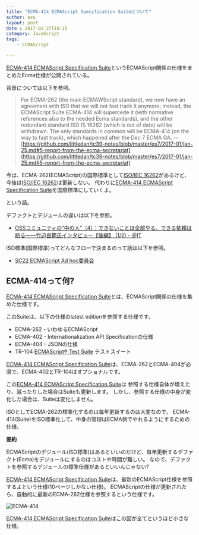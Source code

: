 ```yaml
---
title: "ECMA-414 ECMAScript Specification Suiteについて"
author: azu
layout: post
date : 2017-02-27T18:15
category: JavaScript
tags:
    - ECMAScript

---
```


[ECMA-414 ECMAScript Specification Suite](https://www.ecma-international.org/publications/standards/Ecma-414.htm "Standard ECMA-414")というECMAScript関係の仕様をまとめたEcma仕様が公開されている。

背景については以下を参照。

>  For ECMA-262 (the main ECMAWScript standard), we now have an agreement with ISO that we will not fast track it anymore; instead, the ECMAScript Suite ECMA-414 will supercede it (with normative references also to the needed Ecma standards), and the other redundant standard ISO IS 16262 (which is out of date) will be withdrawn. The only standards in common will be ECMA-414 (on the way to fast track), which happened after the Dec 7 ECMA GA. 
> -- [https://github.com/littledan/tc39-notes/blob/master/es7/2017-01/jan-25.md#5-report-from-the-ecma-secretariat](https://github.com/littledan/tc39-notes/blob/master/es7/2017-01/jan-25.md#5-report-from-the-ecma-secretariat)

今は、ECMA-262(ECMAScript)の国際標準として[ISO/IEC 16262](http://www.iso.org/iso/catalogue_detail.htm?csnumber=55755 "ISO/IEC 16262")があるけど、今後は[ISO/IEC 16262](http://www.iso.org/iso/catalogue_detail.htm?csnumber=55755 "ISO/IEC 16262")は更新しない。
代わりに[ECMA-414 ECMAScript Specification Suite](https://www.ecma-international.org/publications/standards/Ecma-414.htm "Standard ECMA-414")を国際標準にしていくよ。

という話。

デファクトとデジュールの違いは以下を参照。

- [OSSコミュニティの“中の人”（4）：できないことは全部やる。できる依頼は断る――竹迫良範氏インタビュー【後編】 (1/2) - ＠IT](http://www.atmarkit.co.jp/ait/articles/1210/23/news153.html "OSSコミュニティの“中の人”（4）：できないことは全部やる。できる依頼は断る――竹迫良範氏インタビュー【後編】 (1/2) - ＠IT")

ISO標準(国際標準)ってどんなフローで決まるのって話は以下を参照。

- [SC22 ECMAScript Ad hoc委員会](http://azu.github.io/slide/2016/jser5years/sc22-ecmascript-ahodc.html "SC22 ECMAScript Ad hoc委員会")

## ECMA-414って何?

[ECMA-414 ECMAScript Specification Suite](https://www.ecma-international.org/publications/standards/Ecma-414.htm "Standard ECMA-414")とは、ECMAScript関係の仕様を集めた仕様です。

このSuiteは、以下の仕様のlatest editionを参照する仕様です。

- ECMA-262 - いわゆるECMAScript
- ECMA-402 - Internationalization API Specificationの仕様
- ECMA-404 - JSONの仕様
- TR-104 [ECMAScript® Test Suite](https://www.ecma-international.org/publications/techreports/E-TR-104.htm "ECMAScript® Test Suite") テストスイート

[ECMA-414 ECMAScript Specification Suite](https://www.ecma-international.org/publications/standards/Ecma-414.htm "Standard ECMA-414")は、ECMA-262とECMA-404が必須で、ECMA-402とTR-104はオプショナルです。

この[ECMA-414 ECMAScript Specification Suite](https://www.ecma-international.org/publications/standards/Ecma-414.htm "Standard ECMA-414")は
参照する仕様自体が増えたり、減ったりした場合はSuiteも更新します。
しかし、参照する仕様の中身が変化した場合は、Suiteは変化しません。

ISOとしてECMA-262の標準化するのは毎年更新するのは大変なので、
ECMA-414(Suite)をISO標準化して、中身の管理はECMA側でやれるようにするための仕様。

**要約**

ECMAScriptのデジュール(ISO標準)はあるといいのだけど、毎年更新するデファクト(Ecma)をデジュールにするのはコストや時間が難しい。
なので、デファクトを参照するデジュールの標準仕様があるといいんじゃない?

[ECMA-414 ECMAScript Specification Suite](https://www.ecma-international.org/publications/standards/Ecma-414.htm "Standard ECMA-414")は、最新のECMAScript仕様を参照するよという仕様(10ページしかない仕様)。
ECMAScriptの仕様が更新されたら、自動的に最新のECMA-262仕様を参照するという仕様です。

![ECMA-414](http://efcl.info/wp-content/uploads/2017/02/27-1488187017.png)

[ECMA-414 ECMAScript Specification Suite](https://www.ecma-international.org/publications/standards/Ecma-414.htm "Standard ECMA-414")はこの図が全てというほど小さな仕様。
